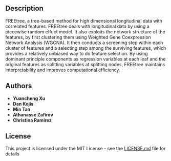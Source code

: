 ## Description 

FREEtree, a tree-based method for high dimensional longitudinal data with 
    correlated features. FREEtree deals with longitudinal data by using a 
    piecewise random effect model. It also exploits the network structure 
    of the features, by first clustering them using Weighted Gene Coexpression 
    Network Analysis (WGCNA). It then conducts a screening step within each 
    cluster of features and a selecting step among the surviving features, 
    which provides a relatively unbiased way to do feature selection. By 
    using dominant principle components as regression variables at each 
    leaf and the original features as splitting variables at splitting nodes, 
    FREEtree maintains interpretability and improves computational efficiency.

## Authors

* **Yuancheng Xu** 
* **Dan Kojis** 
* **Min Tan** 
* **Athanasse Zafirov** 
* **Christina Ramirez**  

## License

This project is licensed under the MIT License - see the [LICENSE.md](LICENSE.md) file for details


